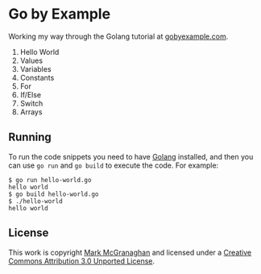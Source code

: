 # Go by Example
Working my way through the Golang tutorial at [gobyexample.com](https://gobyexample.com).

1. Hello World
2. Values
3. Variables
4. Constants
5. For
6. If/Else
7. Switch
8. Arrays

## Running
To run the code snippets you need to have [Golang](https://golang.org) installed, and then you can use `go run` and `go build` to execute the code. For example:

```console
$ go run hello-world.go
hello world
$ go build hello-world.go
$ ./hello-world
hello world
```

## License
This work is copyright [Mark McGranaghan](https://github.com/mmcgrana) and licensed under a [Creative Commons Attribution 3.0 Unported License](https://creativecommons.org/licenses/by/3.0/).
